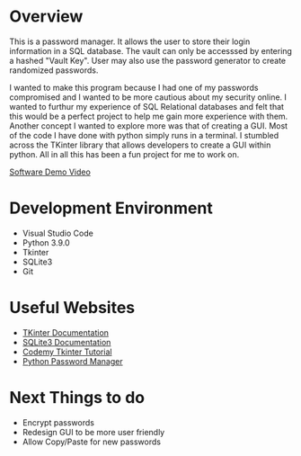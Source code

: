 # Overview

This is a password manager. It allows the user to store their login information in a SQL database.  The vault can only be accesssed by entering a hashed "Vault Key".  User may also use the password generator to create randomized passwords.

I wanted to make this program because I had one of my passwords compromised and I wanted to be more cautious about my security online. I wanted to furthur my experience of SQL Relational databases and felt that this would be a perfect project to help me gain more experience with them. Another concept I wanted to explore more was that of creating a GUI. Most of the code I have done with python simply runs in a terminal.  I stumbled across the TKinter library that allows developers to create a GUI within python.  All in all this has been a fun project for me to work on.

[Software Demo Video](https://youtu.be/08pb3RzIPEE)

# Development Environment

* Visual Studio Code
* Python 3.9.0
* Tkinter
* SQLite3
* Git

# Useful Websites

* [TKinter Documentation](https://docs.python.org/3/library/tkinter.html#the-window-manager)
* [SQLite3 Documentation](https://sqlite.org/docs.html)
* [Codemy Tkinter Tutorial](https://www.youtube.com/watch?v=YXPyB4XeYLA)
* [Python Password Manager](https://www.youtube.com/watch?v=8e6HQvy7ggU)

# Next Things to do
* Encrypt passwords
* Redesign GUI to be more user friendly
* Allow Copy/Paste for new passwords
